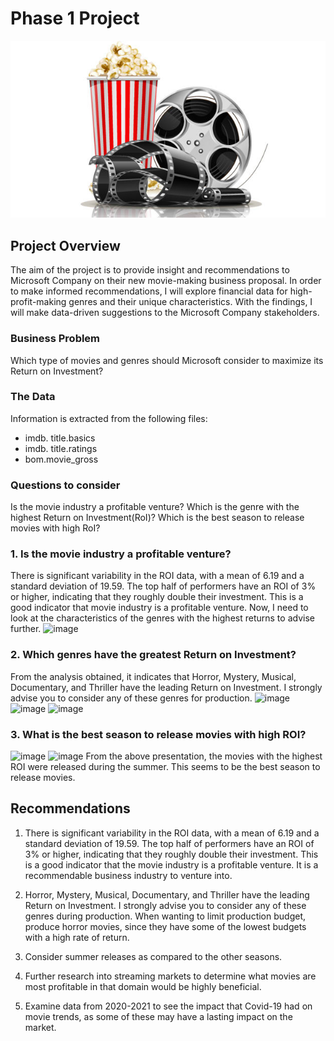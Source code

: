 # Phase 1 Project
![Movies](movies.jpg)

## Project Overview
The aim of the project is to provide insight and recommendations to Microsoft Company on their new movie-making business proposal. In order to make informed recommendations, I will explore financial data for high-profit-making genres and their unique characteristics. With the findings, I will make data-driven suggestions to the Microsoft Company stakeholders.
### Business Problem

Which type of movies and genres should Microsoft consider to maximize its Return on Investment?

### The Data

Information is extracted from the following files:

* imdb. title.basics
* imdb. title.ratings
* bom.movie_gross

### Questions to consider

Is the movie industry a profitable venture?
Which is the genre with the highest Return on Investment(RoI)?
Which is the best season to release movies with high RoI?


### 1. Is the movie industry a profitable venture?

There is significant variability in the ROI data, with a mean of 6.19 and a standard deviation of 19.59. The top half of performers have an ROI of 3% or higher, indicating that they roughly double their investment. This is a good indicator that movie industry is a profitable venture. Now, I need to look at the characteristics of the genres with the highest returns to advise further.
![image](download)

### 2. Which genres have the greatest Return on Investment?
From the analysis obtained, it indicates that Horror, Mystery, Musical, Documentary, and Thriller have the leading Return on Investment. I strongly advise you to consider any of these genres for production.
![image](dowload1)
![image](download4)
![image](download5)
### 3. What is the best season to release movies with high ROI?
![image](download2)
![image](download3)
From the above presentation, the movies with the highest ROI were released during the summer. This seems to be the best season to release movies.

## Recommendations
1. There is significant variability in the ROI data, with a mean of 6.19 and a standard deviation of 19.59. The top half of performers have an ROI of 3% or higher, indicating that they roughly double their investment. This is a good indicator that the movie industry is a profitable venture. It is a recommendable business industry to venture into.

2. Horror, Mystery, Musical, Documentary, and Thriller have the leading Return on Investment. I strongly advise you to consider any of these genres during production. When wanting to limit production budget, produce horror movies, since they have some of the lowest budgets with a high rate of return.

3. Consider summer releases as compared to the other seasons.

4. Further research into streaming markets to determine what movies are most profitable in that domain would be highly beneficial.

5. Examine data from 2020-2021 to see the impact that Covid-19 had on movie trends, as some of these may have a lasting impact on the market.
